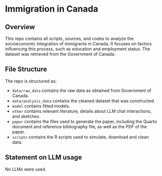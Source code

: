 # Immigration in Canada

## Overview

This repo contains all scripts, sources, and codes to analyze the socioeconomic integration of immigrants in Canada. It focuses on factors influencing this process, such as education and employment status. The dataset was retrieved from the Government of Canada. 

## File Structure

The repo is structured as:

-   `data/raw_data` contains the raw data as obtained from Government of Canada.
-   `data/analysis_data` contains the cleaned dataset that was constructed.
-   `model` contains fitted models. 
-   `other` contains relevant literature, details about LLM chat interactions, and sketches.
-   `paper` contains the files used to generate the paper, including the Quarto document and reference bibliography file, as well as the PDF of the paper. 
-   `scripts` contains the R scripts used to simulate, download and clean data.


## Statement on LLM usage

No LLMs were used.
